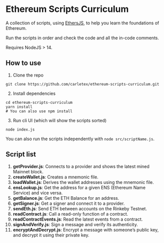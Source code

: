 # Ethereum Scripts Curriculum

A collection of scripts, using [EthersJS](https://docs.ethers.io/), to help you learn the foundations of Ethereum.

Run the scripts in order and check the code and all the in-code comments.

Requires NodeJS > 14.

## How to use

1. Clone the repo

```
git clone https://github.com/carletex/ethereum-scripts-curriculum.git
```

2. Install dependencies

```
cd ethereum-scripts-curriculum 
yarn install
# You can also use npm install
```

3. Run cli UI (which will show the scripts sorted)

```
node index.js
```

You can also run the scripts independently with `node src/scriptName.js`.

## Script list

1. **getProvider.js**: Connects to a provider and shows the latest mined Mainnet block.
2. **createWallet.js**: Creates a mnemonic file.
3. **loadWallet.js**: Derives the wallet addresses using the mnemonic file.
4. **ensLookup.js**: Get the address for a given ENS (Ethereum Name Service) and vice versa.
5. **getBalance.js**: Get the ETH Balance for an address.
6. **getSigner.js**: Get a signer and connect it to a provider.
7. **sendEth.js**: Send ETH between accounts on the Rinkeby Testnet.
8. **readContract.js**: Call a read-only function of a contract.
9. **readContractEvents.js**: Read the latest events from a contract.
10. **signAndVerify.js**: Sign a message and verify its authenticity.
11. **encryptAndDecrypt.js**: Encrypt a message with someone’s public key, and decrypt it using their private key.



